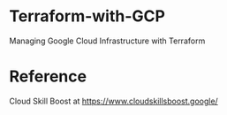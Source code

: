 # Terraform-with-GCP
Managing Google Cloud Infrastructure with Terraform


# Reference
Cloud Skill Boost at https://www.cloudskillsboost.google/
